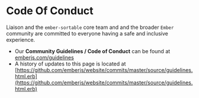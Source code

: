 # Code Of Conduct

Liaison and the `ember-sortable` core team and and the broader `Ember` community are committed to everyone having a safe and inclusive experience.

- Our **Community Guidelines / Code of Conduct** can be found at [emberjs.com/guidelines](https://emberjs.com/guidelines/)
- A history of updates to this page is located at [https://github.com/emberjs/website/commits/master/source/guidelines.html.erb](https://github.com/emberjs/website/commits/master/source/guidelines.html.erb)

